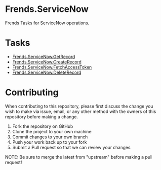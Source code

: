 # Frends.ServiceNow

Frends Tasks for ServiceNow operations.

# Tasks

- [Frends.ServiceNow.GetRecord](Frends.ServiceNow.GetRecord/README.md)
- [Frends.ServiceNow.CreateRecord](Frends.ServiceNow.CreateRecord/README.md)
- [Frends.ServiceNow.FetchAccessToken](Frends.ServiceNow.FetchAccessToken/README.md)
- [Frends.ServiceNow.DeleteRecord](Frends.ServiceNow.DeleteRecord/README.md)

# Contributing
When contributing to this repository, please first discuss the change you wish to make via issue, email, or any other method with the owners of this repository before making a change.

1. Fork the repository on GitHub
2. Clone the project to your own machine
3. Commit changes to your own branch
4. Push your work back up to your fork
5. Submit a Pull request so that we can review your changes

NOTE: Be sure to merge the latest from "upstream" before making a pull request!